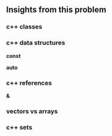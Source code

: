 ## Insights from this problem

### c++ classes

### c++ data structures

**const**

**auto**

### c++ references

**&**

### vectors vs arrays

### c++ sets
